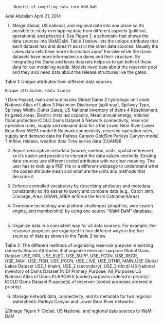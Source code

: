 		Benefit of compiling data into WaM-DaM
Adel Abdallah
April 21, 2014

1.	Merge Global, US national, and regional data into one place so it’s possible to study overlapping data from different aspects (political, operational, and physical). See Figure 1, a schematic that shows the data sources into WaMDaM.
Table 1 below lists the unique attributes that each dataset has and doesn’t exist in the other data sources. Usually the Lakes data sets have more information about the lake while the Dams datasets have more information on dams and their structure. So integrating the Dams and lakes datasets helps us to get both of these data for our modeling needs. Models need data about the reservoir pool and they also need data about the release structures like the gates.

Table 1: Unique attributes from different data sources 

	Unique attributes /data	Source
1	Dam Hazard, main and sub basins	Global Dams
2	hydrologic unit code	National Atlas of Lakes 
3	Maximum Discharge (spill way), Spillway Type, Spillway Width, Outlet Gates, 	US National Inventory of dams 
4	Resettlement, Irrigated areas, Electric installed capacity, Mean annual energy, Volume flood protection	ICOLD Dams Dataset
5	Network connectivity, reservoir operation rules, supply and demand data for a the Lower Bear River	Lower Bear River WEPA model
6	Network connectivity, reservoir operation rules, supply and demand data for Parleys Canyon	GoldSim Parleys Canyon model
7	Inflow, release, weather data	Time series data (CUAHSI)

2.	Report descriptive metadata (source, method, units, spatial reference) so it’s easier and possible to interpret the data values correctly. Existing data sources use different coded attributes with no clear meaning. The user has to look up a PDF file or a different webpage to understand what the coded attribute mean and what are the units and methods that describe it.

3.	Enforce controlled vocabulary by describing attributes and metadata consistently so it’s easier to query and compare data (e.g., Catch_skm, Drainage_Area, DRAIN_AREA enforce the term CatchmentArea)

4.	Overcome technology and platform challenges (shapfiles, web search engine, and membership) by using one source “WaM-DaM” database.
 

5.	Organize data in a consistent way for all data sources. For example, the reservoir purposes are organized in four different ways in the five sources of data as shown in the Table 2 below. 

Table 2: The different methods of organizing reservoir purpose in existing datasets 
Source 	Attributes that organize reservoir purpose 
Global Dams Dataset	USE_IRRI, USE_ELEC, USE_SUPP, USE_FCON, USE_RECR, USE_NAVI, USE_FISH, USE_PCON, USE_LIVE, USE_OTHR, MAIN_USE
Global Lakes Dataset	USE_1 (main), USE_2 (secondary), USE_3 (third)
US National Inventory of Dams Dataset (NID)	Primary_Purpose, All_Purposes
US National Atlas of Dams	PURPOSES (coded purposes ordered in priority)
ICOLD Dams Dataset	Purpose(s) of reservoir (coded purposes ordered in priority)


6.	Manage network data, connectivity, and its metadata for two regional watersheds: Parleys Canyon and Lower Bear River networks.

 ![Image](https://github.com/amabdallah/WaMDaM/blob/master/Figures/adel10.png)
Figure 1: Global, US National, and regional data sources to WaM-DaM
